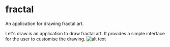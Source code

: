 # fractal
An application for drawing fractal art.

Let's draw is an application to draw fractal art. It provides a simple interface for the user to customise the drawing.
![alt text](http://url/to/img.png)
